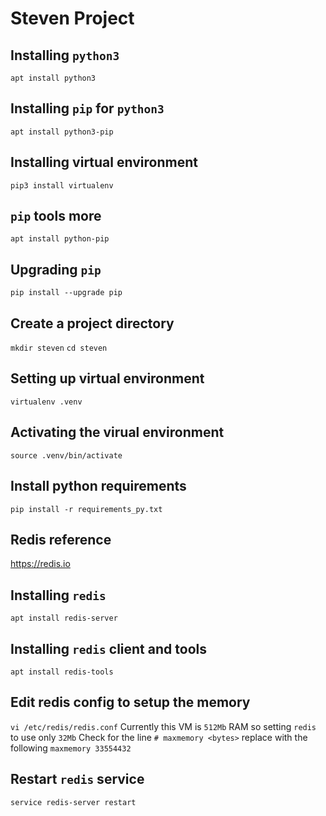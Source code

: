 # Steven Project

## Installing `python3`
`apt install python3`

## Installing `pip` for `python3`
`apt install python3-pip`

## Installing virtual environment
`pip3 install virtualenv`

## `pip` tools more
`apt install python-pip`

## Upgrading `pip`
`pip install --upgrade pip`

## Create a project directory
`mkdir steven`
`cd steven`

## Setting up virtual environment
`virtualenv .venv`

## Activating the virual environment
`source .venv/bin/activate`

## Install python requirements
`pip install -r requirements_py.txt`

## Redis reference 
https://redis.io

## Installing `redis`
`apt install redis-server`

## Installing `redis` client and tools
`apt install redis-tools`

## Edit redis config to setup the memory
`vi /etc/redis/redis.conf`
Currently this VM is `512Mb` RAM so setting `redis` to use only `32Mb`
Check for the line 
`# maxmemory <bytes>`
replace with the following
`maxmemory 33554432`

## Restart `redis` service
`service redis-server restart` 
